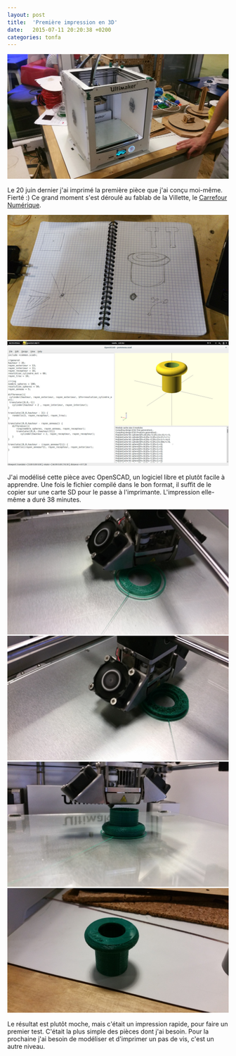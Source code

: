 ```yaml
---
layout: post
title:  'Première impression en 3D'
date:   2015-07-11 20:20:38 +0200
categories: tonfa
---
```


<img src="/assets/images/1ereImpression/1e_impression_3.jpg"/>

Le 20 juin dernier j'ai imprimé la première pièce que j'ai conçu moi-même. Fierté :) Ce grand moment s'est déroulé au fablab de la Villette, le <a href="http://carrefour-numerique.cite-sciences.fr/fablab/wiki/doku.php?_ga=1.200240622.1982442383.1430227391" target="_blank">Carrefour Numérique</a>.
<!--more-->

<img src="/assets/images/1ereImpression/1e_impression_1.jpg"/>

<img src="/assets/images/1ereImpression/1e_impression_2.jpg"/>

J'ai modélisé cette pièce avec OpenSCAD, un logiciel libre et plutôt facile à apprendre. Une fois le fichier compilé dans le bon format, il suffit de le copier sur une carte SD pour le passe à l'imprimante. L'impression elle-même a duré 38 minutes.

<img src="/assets/images/1ereImpression/1e_impression_4.jpg"/>

<img src="/assets/images/1ereImpression/1e_impression_5.jpg"/>

<img src="/assets/images/1ereImpression/1e_impression_6.jpg"/>

<img src="/assets/images/1ereImpression/1e_impression_7.jpg"/>

Le résultat est plutôt moche, mais c'était un impression rapide, pour faire un premier test. C'était la plus simple des pièces dont j'ai besoin. Pour la prochaine j'ai besoin de modéliser et d'imprimer un pas de vis, c'est un autre niveau.